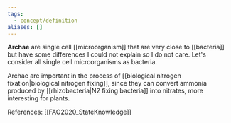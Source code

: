 ```yaml
---
tags:
  - concept/definition
aliases: []
---
```

**Archae** are single cell [[microorganism]] that are very close to [[bacteria]] but have some differences I could not explain so I do not care. Let's consider all single cell microorganisms as bacteria.

Archae are important in the process of [[biological nitrogen fixation|biological nitrogen fixing]], since they can convert ammonia produced by [[rhizobacteria|N2 fixing bacteria]] into nitrates, more interesting for plants.

References:
[[FAO2020_StateKnowledge]]